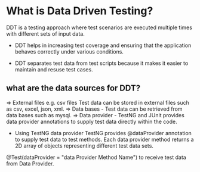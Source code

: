 # What is Data Driven Testing?

DDT is a testing approach where test scenarios are
executed multiple times with different sets of input data.

* DDT helps in increasing test coverage and ensuring that the application behaves correctly under various conditions.

* DDT separates test data from test scripts because it makes it easier to maintain and resuse test cases.

## what are the data sources for DDT?

=> External files e.g. csv files
Test data can be stored in external files such as csv, excel, json, xml.
=> Data bases - Test data can be retrieved from data bases such as mysql.
=> Data provider - TestNG and JUnit provides data provider annotations to supply test data directly within the code.

* Using TestNG data provider
TestNG provides @dataProvider annotation to supply test data to test methods.
Each data provider method returns a 2D array of objects representing different test data sets.

@Test(dataProvider = "data Provider Method Name") to receive test data from Data Provider.
